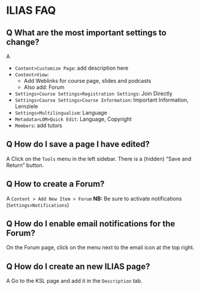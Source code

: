 # ILIAS FAQ

## Q What are the most important settings to change?

A

- `Content>Customize Page`: add description here
- `Content>View`:
  - Add Weblinks for course page, slides and podcasts
  - Also add: Forum
- `Settings>Course Settings>Registration Settings`: Join Directly
- `Settings>Course Settings>Course Information`: Important Information, Lernziele
- `Settings>Multilingualism`: Language
- `Metadata>LOM>Quick Edit`: Language, Copyright
- `Members`: add tutors

## Q How do I save a page I have edited?

A Click on the `Tools` menu in the left sidebar. There is a (hidden) “Save and Return” button.

## Q How to create a Forum?

A `Content > Add New Item > Forum`
**NB:** Be sure to activate notifications (`Settings>Notifications`)

## Q How do I enable email notifications for the Forum?

On the Forum page, click on the menu next to the email icon at the top right.

## Q How do I create an new ILIAS page?
A Go to the KSL page and add it in the `Description` tab.

